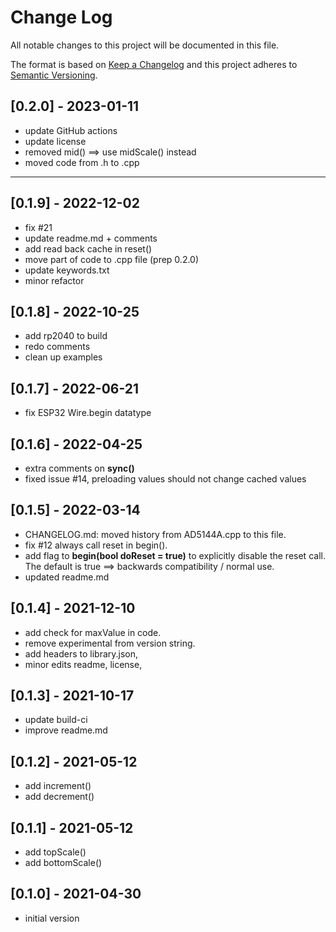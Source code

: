 # Change Log
All notable changes to this project will be documented in this file.

The format is based on [Keep a Changelog](http://keepachangelog.com/)
and this project adheres to [Semantic Versioning](http://semver.org/).


## [0.2.0] - 2023-01-11
- update GitHub actions
- update license
- removed mid() ==> use midScale() instead
- moved code from .h to .cpp

----

## [0.1.9] - 2022-12-02
- fix #21
- update readme.md + comments
- add read back cache in reset()
- move part of code to .cpp file (prep 0.2.0)
- update keywords.txt
- minor refactor

## [0.1.8] - 2022-10-25
- add rp2040 to build
- redo comments
- clean up examples

## [0.1.7] - 2022-06-21
- fix ESP32 Wire.begin datatype

## [0.1.6] - 2022-04-25
- extra comments on **sync()**
- fixed issue #14, preloading values should not change cached values

## [0.1.5] - 2022-03-14
- CHANGELOG.md: moved history from AD5144A.cpp to this file.
- fix #12 always call reset in begin().
- add flag to **begin(bool doReset = true)** to explicitly disable the reset
call. The default is true ==> backwards compatibility / normal use.
- updated readme.md

## [0.1.4] - 2021-12-10
- add check for maxValue in code.
- remove experimental from version string.
- add headers to library.json,
- minor edits readme, license,

## [0.1.3] - 2021-10-17
- update build-ci
- improve readme.md

## [0.1.2] - 2021-05-12
- add increment() 
- add decrement()

## [0.1.1] - 2021-05-12
- add topScale() 
- add bottomScale()

## [0.1.0] - 2021-04-30
- initial version


